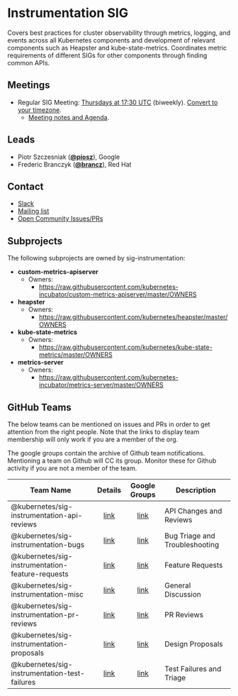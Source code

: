 <!---
This is an autogenerated file!

Please do not edit this file directly, but instead make changes to the
sigs.yaml file in the project root.

To understand how this file is generated, see https://git.k8s.io/community/generator/README.md
-->
# Instrumentation SIG

Covers best practices for cluster observability through metrics, logging, and events across all Kubernetes components and development of relevant components such as Heapster and kube-state-metrics. Coordinates metric requirements of different SIGs for other components through finding common APIs.

## Meetings
* Regular SIG Meeting: [Thursdays at 17:30 UTC](https://zoom.us/j/5342565819) (biweekly). [Convert to your timezone](http://www.thetimezoneconverter.com/?t=17:30&tz=UTC).
  * [Meeting notes and Agenda](https://docs.google.com/document/d/1gWuAATtlmI7XJILXd31nA4kMq6U9u63L70382Y3xcbM/edit).

## Leads
* Piotr Szczesniak (**[@piosz](https://github.com/piosz)**), Google
* Frederic Branczyk (**[@brancz](https://github.com/brancz)**), Red Hat

## Contact
* [Slack](https://kubernetes.slack.com/messages/sig-instrumentation)
* [Mailing list](https://groups.google.com/forum/#!forum/kubernetes-sig-instrumentation)
* [Open Community Issues/PRs](https://github.com/kubernetes/community/labels/sig%2Finstrumentation)

## Subprojects

The following subprojects are owned by sig-instrumentation:
- **custom-metrics-apiserver**
  - Owners:
    - https://raw.githubusercontent.com/kubernetes-incubator/custom-metrics-apiserver/master/OWNERS
- **heapster**
  - Owners:
    - https://raw.githubusercontent.com/kubernetes/heapster/master/OWNERS
- **kube-state-metrics**
  - Owners:
    - https://raw.githubusercontent.com/kubernetes/kube-state-metrics/master/OWNERS
- **metrics-server**
  - Owners:
    - https://raw.githubusercontent.com/kubernetes-incubator/metrics-server/master/OWNERS

## GitHub Teams

The below teams can be mentioned on issues and PRs in order to get attention from the right people.
Note that the links to display team membership will only work if you are a member of the org.

The google groups contain the archive of Github team notifications.
Mentioning a team on Github will CC its group.
Monitor these for Github activity if you are not a member of the team.

| Team Name | Details | Google Groups | Description |
| --------- |:-------:|:-------------:|  ----------- |
| @kubernetes/sig-instrumentation-api-reviews | [link](https://github.com/orgs/kubernetes/teams/sig-instrumentation-api-reviews) | [link](https://groups.google.com/forum/#!forum/kubernetes-sig-instrumentation-api-reviews) | API Changes and Reviews |
| @kubernetes/sig-instrumentation-bugs | [link](https://github.com/orgs/kubernetes/teams/sig-instrumentation-bugs) | [link](https://groups.google.com/forum/#!forum/kubernetes-sig-instrumentation-bugs) | Bug Triage and Troubleshooting |
| @kubernetes/sig-instrumentation-feature-requests | [link](https://github.com/orgs/kubernetes/teams/sig-instrumentation-feature-requests) | [link](https://groups.google.com/forum/#!forum/kubernetes-sig-instrumentation-feature-requests) | Feature Requests |
| @kubernetes/sig-instrumentation-misc | [link](https://github.com/orgs/kubernetes/teams/sig-instrumentation-misc) | [link](https://groups.google.com/forum/#!forum/kubernetes-sig-instrumentation-misc) | General Discussion |
| @kubernetes/sig-instrumentation-pr-reviews | [link](https://github.com/orgs/kubernetes/teams/sig-instrumentation-pr-reviews) | [link](https://groups.google.com/forum/#!forum/kubernetes-sig-instrumentation-pr-reviews) | PR Reviews |
| @kubernetes/sig-instrumentation-proposals | [link](https://github.com/orgs/kubernetes/teams/sig-instrumentation-proposals) | [link](https://groups.google.com/forum/#!forum/kubernetes-sig-instrumentation-proposals) | Design Proposals |
| @kubernetes/sig-instrumentation-test-failures | [link](https://github.com/orgs/kubernetes/teams/sig-instrumentation-test-failures) | [link](https://groups.google.com/forum/#!forum/kubernetes-sig-instrumentation-test-failures) | Test Failures and Triage |

<!-- BEGIN CUSTOM CONTENT -->

<!-- END CUSTOM CONTENT -->

